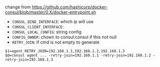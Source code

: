 
change from https://github.com/hashicorp/docker-consul/blob/master/0.X/docker-entrypoint.sh
- `CONSUL_BIND_INTERFACE`: which ip will use
- `CONSUL_CLIENT_INTERFACE`: 
- `CONSUL_LOCAL_CONFIG`: string config
- `CONFIG_OWNER`: chown to consul:consul if this not null
- `RETRY_JOIN`: if cmd is not empty to generate 
```
$1=agent RETRY_JOIN=192.168.1.1,192.168.1.2,192.168.1.3
$@=consul agent ... -retry-join=192.168.1.1 -retry-join=192.168.1.2 -retry-join=192.168.1.3
```
